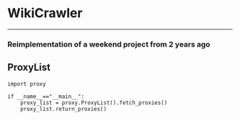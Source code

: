 # WikiCrawler
---
### Reimplementation of a weekend project from 2 years ago
## ProxyList
```python3
import proxy

if __name__=="__main__":
	proxy_list = proxy.ProxyList().fetch_proxies()
	proxy_list.return_proxies()
```
